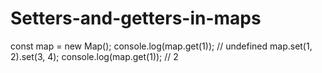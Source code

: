 # Setters-and-getters-in-maps

const map = new Map();
console.log(map.get(1)); // undefined
map.set(1, 2).set(3, 4);
console.log(map.get(1)); // 2
